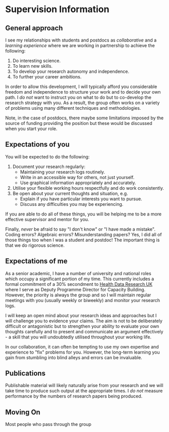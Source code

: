 # Supervision Information

## General approach

I see my relationships with students and postdocs as *collaborative* and a *learning experience* where we are working in partnership to achieve the following:

1. Do interesting science.
2. To learn new skills.
3. To develop your research autonomy and independence.
4. To further your career ambitions.

In order to allow this development, I will typically afford you considerable freedom and independence to structure your work and to decide your own path. I *do not* want to instruct you on what to do but to co-develop the research strategy with you. As a result, the group often works on a variety of problems using many different techniques and methodologies.

Note, in the case of postdocs, there maybe some limitations imposed by the source of funding providing the position but these would be discussed when you start your role.

## Expectations of you

You will be expected to do the following:

1. Document your research regularly:
   - Maintaining your research logs routinely.
   - Write in an accessible way for others, not just yourself.
   - Use graphical information appropriately and accurately.  
3. Utilise your flexible working hours respectfully and do work consistently.
4. Be open about your current thoughts and situation, e.g.
   - Explain if you have particular interests you want to pursue.
   - Discuss any difficulties you may be experiencing.

If you are able to do all of these things, you will be helping me to be a more effective supervisor and mentor for you.

Finally, *never* be afraid to say "I don't know" or "I have made a mistake". Coding errors? Algebraic errors? Misunderstanding papers? Yes, I did all of those things too when I was a student and postdoc! The important thing is that we do rigorous science.

## Expectations of me

As a senior academic, I have a number of university and national roles which occupy a significant portion of my time. This currently includes a formal commitment of a 30% secondment to [Health Data Research UK]() where I serve as Deputy Programme Director for Capacity Building. However, the priority is always the group and so I will maintain regular meetings with you (usually weekly or biweekly) and monitor your research logs. 

I will keep an open mind about your research ideas and approaches but I will challenge you to evidence your claims. The aim is not to be deliberately difficult or antagonistic but to strengthen your ability to evaluate your own thoughts carefully and to present and communicate an argument effectively - a skill that you will undoubtedly utilised throughout your working life.

In our collaboration, it can often be tempting to use my own expertise and experience to "fix" problems for you. However, the long-term learning you gain from stumbling into blind alleys and errors can be invaluable.

## Publications

Publishable material will likely naturally arise from your research and we will take time to produce such output at the appropriate times. I *do not* measure performance by the numbers of research papers being produced. 

## Moving On

Most people who pass through the group 



